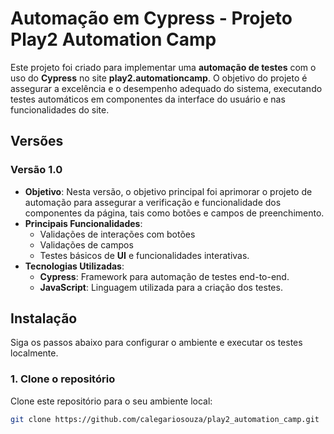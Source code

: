 # Automação em Cypress - Projeto Play2 Automation Camp

Este projeto foi criado para implementar uma **automação de testes** com o uso do **Cypress** no site **play2.automationcamp**. O objetivo do projeto é assegurar a excelência e o desempenho adequado do sistema, executando testes automáticos em componentes da interface do usuário e nas funcionalidades do site.

## Versões

### **Versão 1.0**
- **Objetivo**: Nesta versão, o objetivo principal foi aprimorar o projeto de automação para assegurar a verificação e funcionalidade dos componentes da página, tais como botões e campos de preenchimento.
- **Principais Funcionalidades**:
  - Validações de interações com botões
  - Validações de campos
  - Testes básicos de **UI** e funcionalidades interativas.
- **Tecnologias Utilizadas**:
  - **Cypress**: Framework para automação de testes end-to-end.
  - **JavaScript**: Linguagem utilizada para a criação dos testes.
  
## Instalação

Siga os passos abaixo para configurar o ambiente e executar os testes localmente.

### 1. Clone o repositório

Clone este repositório para o seu ambiente local:

```bash
git clone https://github.com/calegariosouza/play2_automation_camp.git
